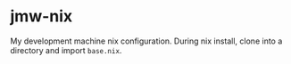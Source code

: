 # jmw-nix

My development machine nix configuration. During nix install, clone into a directory and import ```base.nix```.
